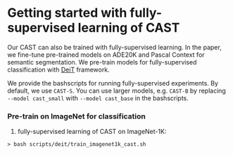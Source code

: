 # Getting started with fully-supervised learning of CAST
Our CAST can also be trained with fully-supervised learning.  In the paper, we fine-tune pre-trained models on ADE20K and Pascal Context for semantic segmentation.  We pre-train models for fully-supervised classification with [DeiT](https://github.com/facebookresearch/deit) framework.

We provide the bashscripts for running fully-supervised experiments.  By default, we use `CAST-S`.  You can use larger models, e.g. `CAST-B` by replacing `--model cast_small` with `--model cast_base` in the bashscripts.

### Pre-train on ImageNet for classification

1. fully-supervised learning of CAST on ImageNet-1K:
```
> bash scripts/deit/train_imagenet1k_cast.sh
```
